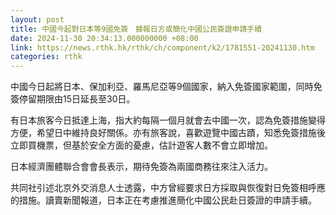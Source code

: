 ```yaml
---
layout: post
title: 中國今起對日本等9國免簽　據報日方或簡化中國公民簽證申請手續
date: 2024-11-30 20:34:13.000000000 +08:00
link: https://news.rthk.hk/rthk/ch/component/k2/1781551-20241130.htm
categories: rthk
---
```


中國今日起將日本、保加利亞、羅馬尼亞等9個國家，納入免簽國家範圍，同時免簽停留期限由15日延長至30日。

有日本旅客今日抵達上海，指大約每隔一個月就會去中國一次，認為免簽措施變得方便，希望日中維持良好關係。亦有旅客說，喜歡遊覽中國古蹟，知悉免簽措施後立即買機票，但基於安全方面的憂慮，估計遊客人數不會立即增加。

日本經濟團體聯合會會長表示，期待免簽為兩國商務往來注入活力。

共同社引述北京外交消息人士透露，中方曾經要求日方採取與恢復對日免簽相呼應的措施。讀賣新聞報道，日本正在考慮推進簡化中國公民赴日簽證的申請手續。
